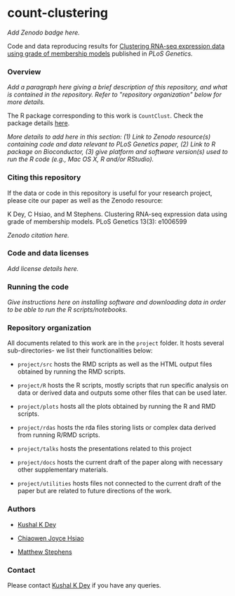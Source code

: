 # count-clustering

*Add Zenodo badge here.*

Code and data reproducing results for
[Clustering RNA-seq expression data using grade of membership models](http://dx.doi.org/10.1371/journal.pgen.1006599)
published in *PLoS Genetics.*

### Overview

*Add a paragraph here giving a brief description of this repository,
and what is contained in the repository. Refer to "repository
organization" below for more details.*

The R package corresponding to this work is `CountClust`. Check the
package details [here](https://github.com/kkdey/CountClust).

*More details to add here in this section: (1) Link to Zenodo
resource(s) containing code and data relevant to PLoS Genetics paper,
(2) Link to R package on Bioconductor, (3) give platform and software
version(s) used to run the R code (e.g., Mac OS X, R and/or RStudio).*

### Citing this repository

If the data or code in this repository is useful for your research
project, please cite our paper as well as the Zenodo resource:

K Dey, C Hsiao, and M Stephens. Clustering RNA-seq expression data
using grade of membership models. PLoS Genetics 13(3): e1006599

*Zenodo citation here.*

### Code and data licenses

*Add license details here.*

### Running the code

*Give instructions here on installing software and downloading data in
order to be able to run the R scripts/notebooks.*

### Repository organization

All documents related to this work are in the `project` folder. It
hosts several sub-directories- we list their functionalities below:

+ `project/src` hosts the RMD scripts as well as the HTML output files
obtained by running the RMD scripts.

+ `project/R` hosts the R scripts, mostly scripts that run specific
analysis on data or derived data and outputs some other files that can
be used later.

+ `project/plots` hosts all the plots obtained by running the R and RMD
scripts.

+ `project/rdas` hosts the rda files storing lists or complex data
derived from running R/RMD scripts.

+ `project/talks` hosts the presentations related to this project

+ `project/docs` hosts the current draft of the paper along with
necessary other supplementary materials.

+ `project/utilities` hosts files not connected to the current draft of
the paper but are related to future directions of the work.

### Authors

+ [Kushal K Dey](http://kkdey.github.io)

+ [Chiaowen Joyce Hsiao](http://jhsiao999.github.io)

+ [Matthew Stephens](http://stephenslab.uchicago.edu)

### Contact

Please contact [Kushal K Dey](kkdey@uchicago.edu) if you have any queries.


